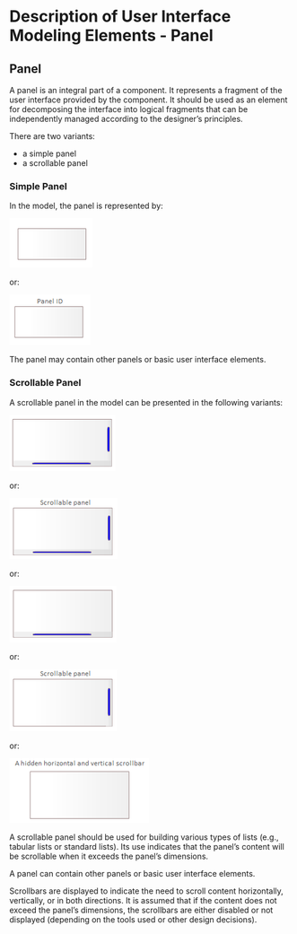 # Description of User Interface Modeling Elements - Panel

## Panel

A panel is an integral part of a component. It represents a fragment of the user interface provided by the component. It should be used as an element for decomposing the interface into logical fragments that can be independently managed according to the designer’s principles.

There are two variants:

* a simple panel
* a scrollable panel

### Simple Panel

In the model, the panel is represented by:

![Panel](../../img/ui-panel.png)

or:

![Panel](../../img/ui-panel-name.png)

The panel may contain other panels or basic user interface elements.

### Scrollable Panel

A scrollable panel in the model can be presented in the following variants:

![Panel](../../img/ui-scrollable-panel-horizontal-vertical.png)

or:

![Panel](../../img/ui-scrollable-panel-name-horizontal-vertical.png)

or:

![Panel](../../img/ui-scrollable-panel-horizontal.png)

or:

![Panel](../../img/ui-scrollable-panel-vertical.png)

or:

![Panel](../../img/ui-scrollable-panel-name-hidden-horizontal-vertical.png)

A scrollable panel should be used for building various types of lists (e.g., tabular lists or standard lists). Its use indicates that the panel’s content will be scrollable when it exceeds the panel’s dimensions.

A panel can contain other panels or basic user interface elements. 

Scrollbars are displayed to indicate the need to scroll content horizontally, vertically, or in both directions. It is assumed that if the content does not exceed the panel’s dimensions, the scrollbars are either disabled or not displayed (depending on the tools used or other design decisions).


